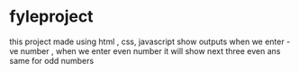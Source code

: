 # fyleproject
this project made using html  , css, javascript show outputs when we enter -ve number , when we enter even number it will show next three even ans same for odd numbers 
